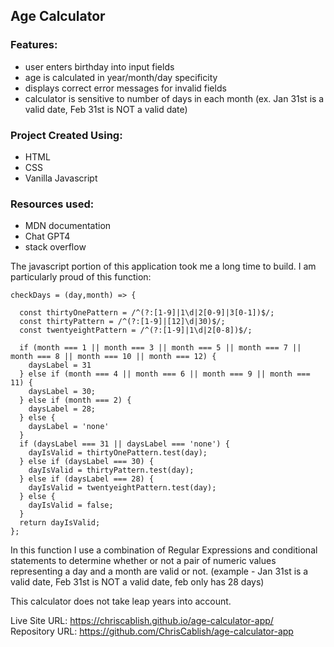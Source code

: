 ## Age Calculator  

### Features:  
- user enters birthday into input fields  
- age is calculated in year/month/day specificity   
- displays correct error messages for invalid fields
- calculator is sensitive to number of days in each month (ex. Jan 31st is a valid date, Feb 31st is NOT a valid date)  

### Project Created Using:  
- HTML  
- CSS  
- Vanilla Javascript

### Resources used:  
- MDN documentation  
- Chat GPT4
- stack overflow


The javascript portion of this application took me a long time to build. I am particularly proud of this function: 

```
checkDays = (day,month) => {  

  const thirtyOnePattern = /^(?:[1-9]|1\d|2[0-9]|3[0-1])$/;  
  const thirtyPattern = /^(?:[1-9]|[12]\d|30)$/;  
  const twentyeightPattern = /^(?:[1-9]|1\d|2[0-8])$/;  
  
  if (month === 1 || month === 3 || month === 5 || month === 7 || month === 8 || month === 10 || month === 12) {
    daysLabel = 31  
  } else if (month === 4 || month === 6 || month === 9 || month === 11) {  
    daysLabel = 30;  
  } else if (month === 2) {  
    daysLabel = 28;  
  } else {   
    daysLabel = 'none'   
  }  
  if (daysLabel === 31 || daysLabel === 'none') {  
    dayIsValid = thirtyOnePattern.test(day);  
  } else if (daysLabel === 30) {  
    dayIsValid = thirtyPattern.test(day);  
  } else if (daysLabel === 28) {  
    dayIsValid = twentyeightPattern.test(day);  
  } else {  
    dayIsValid = false;  
  }  
  return dayIsValid;  
};    
```

In this function I use a combination of Regular Expressions and conditional statements to determine whether or not a pair of numeric values representing a day and a month are valid or not. (example - Jan 31st is a valid date, Feb 31st is NOT a valid date, feb only has 28 days)  
  
This calculator does not take leap years into account.   
  
Live Site URL: https://chriscablish.github.io/age-calculator-app/  
Repository URL:  https://github.com/ChrisCablish/age-calculator-app  
